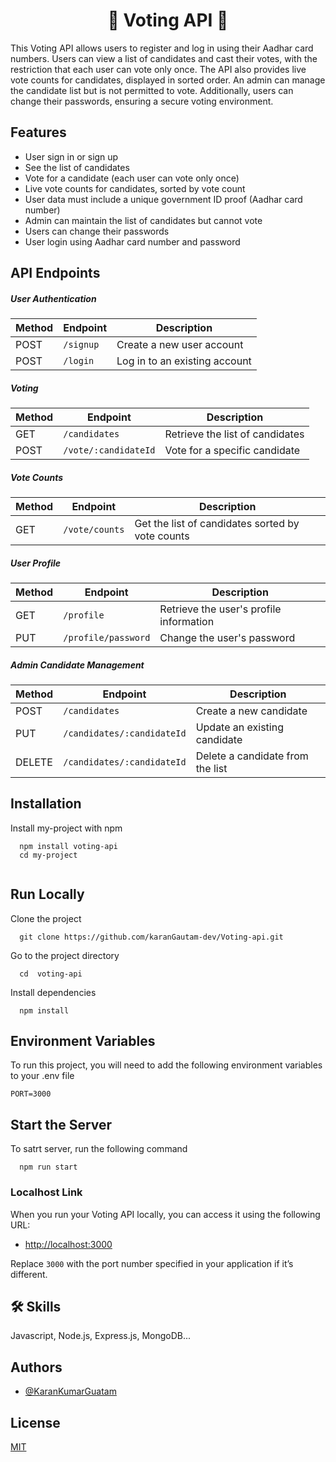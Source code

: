 <h1 align="center" id="title">🎉 Voting API 🎉</h1>


This Voting API allows users to register and log in using their Aadhar card numbers. Users can view a list of candidates and cast their votes, with the restriction that each user can vote only once. The API also provides live vote counts for candidates, displayed in sorted order. An admin can manage the candidate list but is not permitted to vote. Additionally, users can change their passwords, ensuring a secure voting environment.

## Features

- User sign in or sign up
- See the list of candidates
- Vote for a candidate (each user can vote only once)
- Live vote counts for candidates, sorted by vote count
- User data must include a unique government ID proof (Aadhar card number)
- Admin can maintain the list of candidates but cannot vote
- Users can change their passwords
- User login using Aadhar card number and password

## API Endpoints

##### User Authentication

| Method | Endpoint    | Description                   |
| ------ | ----------- | ----------------------------- |
| POST   | `/signup`   | Create a new user account     |
| POST   | `/login`    | Log in to an existing account |

##### Voting

| Method | Endpoint               | Description                     |
| ------ | ---------------------- | ------------------------------- |
| GET    | `/candidates`          | Retrieve the list of candidates |
| POST   | `/vote/:candidateId`   | Vote for a specific candidate   |

##### Vote Counts

| Method | Endpoint                | Description                                      |
| ------ | ----------------------- | ------------------------------------------------ |
| GET    | `/vote/counts`          | Get the list of candidates sorted by vote counts |

##### User Profile

| Method | Endpoint               | Description                             |
| ------ | ---------------------- | --------------------------------------- |
| GET    | `/profile`             | Retrieve the user's profile information |
| PUT    | `/profile/password`    | Change the user's password              |

##### Admin Candidate Management

| Method | Endpoint                    | Description                      |
| ------ | --------------------------- | -------------------------------- |
| POST   | `/candidates`               | Create a new candidate           |
| PUT    | `/candidates/:candidateId`  | Update an existing candidate     |
| DELETE | `/candidates/:candidateId`  | Delete a candidate from the list |





## Installation

Install my-project with npm

```
  npm install voting-api
  cd my-project
  
```

## Run Locally

Clone the project

```
  git clone https://github.com/karanGautam-dev/Voting-api.git
```

Go to the project directory

```
  cd  voting-api
```

Install dependencies

```
  npm install
```


    
## Environment Variables

To run this project, you will need to add the following environment variables to your .env file

``` 
PORT=3000

```


## Start the Server 

To satrt server, run the following command

```
  npm run start

```

### Localhost Link

When you run your Voting API locally, you can access it using the following URL:

- [http://localhost:3000](http://localhost:3000)

Replace `3000` with the port number specified in your application if it’s different.


## 🛠 Skills
Javascript, Node.js, Express.js, MongoDB...

## Authors

- [@KaranKumarGuatam](https://github.com/karanGautam-dev)

## License

[MIT](https://choosealicense.com/licenses/mit/)
